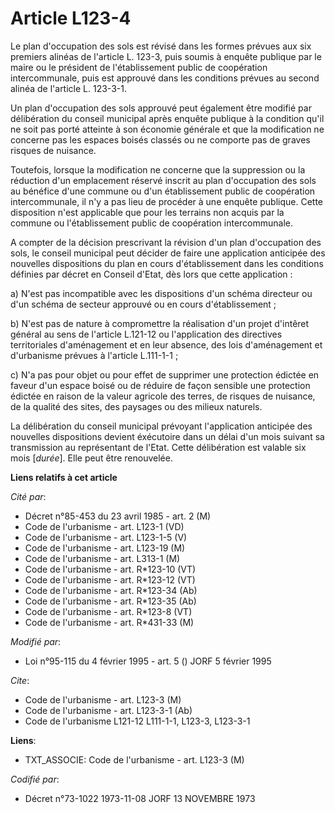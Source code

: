 # Article L123-4

Le plan d'occupation des sols est révisé dans les formes prévues aux six premiers alinéas de l'article L. 123-3, puis soumis
à enquête publique par le maire ou le président de l'établissement public de coopération intercommunale, puis est approuvé
dans les conditions prévues au second alinéa de l'article L. 123-3-1.

Un plan d'occupation des sols approuvé peut également être modifié par délibération du conseil municipal après enquête
publique à la condition qu'il ne soit pas porté atteinte à son économie générale et que la modification ne concerne pas les
espaces boisés classés ou ne comporte pas de graves risques de nuisance.

Toutefois, lorsque la modification ne concerne que la suppression ou la réduction d'un emplacement réservé inscrit au plan
d'occupation des sols au bénéfice d'une commune ou d'un établissement public de coopération intercommunale, il n'y a pas lieu
de procéder à une enquête publique. Cette disposition n'est applicable  que pour les terrains non acquis par la commune ou
l'établissement public de coopération intercommunale.

A compter de la décision prescrivant la révision d'un plan d'occupation des sols, le conseil municipal peut décider de faire
une application anticipée des nouvelles dispositions du plan en cours d'établissement dans les conditions définies par décret
en Conseil d'Etat, dès lors que cette application :

a) N'est pas incompatible avec les dispositions d'un schéma directeur ou d'un schéma de secteur approuvé ou en cours
d'établissement ;

b) N'est pas de nature à compromettre la réalisation d'un projet d'intêret général au sens de l'article L.121-12 ou
l'application des directives territoriales d'aménagement et en leur absence, des lois d'aménagement et d'urbanisme prévues à
l'article L.111-1-1 ;

c) N'a pas pour objet ou pour effet de supprimer une protection édictée en faveur d'un espace boisé ou de réduire de façon
sensible une protection édictée en raison de la valeur agricole des terres, de risques de nuisance, de la qualité des sites,
des paysages ou des milieux naturels.

La délibération du conseil municipal prévoyant l'application anticipée des nouvelles dispositions devient éxécutoire dans un
délai d'un mois suivant sa transmission au représentant de l'Etat. Cette délibération est valable six mois [*durée*]. Elle
peut être renouvelée.

**Liens relatifs à cet article**

_Cité par_:

  - Décret n°85-453 du 23 avril 1985 - art. 2 (M)
  - Code de l'urbanisme - art. L123-1 (VD)
  - Code de l'urbanisme - art. L123-1-5 (V)
  - Code de l'urbanisme - art. L123-19 (M)
  - Code de l'urbanisme - art. L313-1 (M)
  - Code de l'urbanisme - art. R*123-10 (VT)
  - Code de l'urbanisme - art. R*123-12 (VT)
  - Code de l'urbanisme - art. R*123-34 (Ab)
  - Code de l'urbanisme - art. R*123-35 (Ab)
  - Code de l'urbanisme - art. R*123-8 (VT)
  - Code de l'urbanisme - art. R*431-33 (M)

_Modifié par_:

  - Loi n°95-115 du 4 février 1995 - art. 5 () JORF 5 février 1995

_Cite_:

  - Code de l'urbanisme - art. L123-3 (M)
  - Code de l'urbanisme - art. L123-3-1 (Ab)
  - Code de l'urbanisme L121-12  L111-1-1, L123-3, L123-3-1

**Liens**:

  - TXT_ASSOCIE: Code de l'urbanisme - art. L123-3 (M)

_Codifié par_:

  - Décret n°73-1022 1973-11-08 JORF 13 NOVEMBRE 1973
